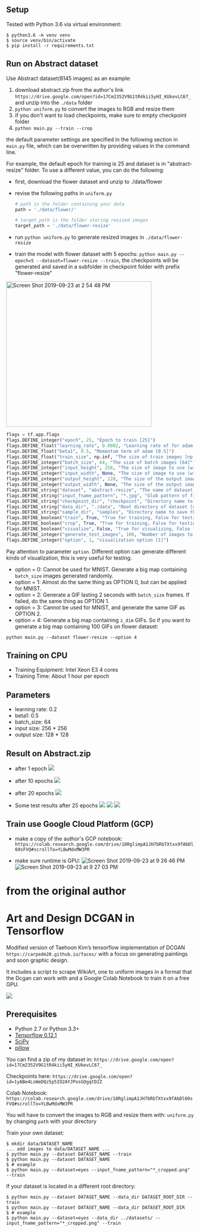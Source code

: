 ## Setup
Tested with Python 3.6 via virtual environment:
```shell
$ python3.6 -m venv venv
$ source venv/bin/activate
$ pip install -r requirements.txt
```

## Run on Abstract dataset
Use Abstract dataset(8145 images) as an example:

1. download abstract.zip from the author's link `https://drive.google.com/open?id=17Cm2352V9G1tR4kii5yHI_KUkevLC67_` and unzip into the `./data` folder
2. `python uniform.py` to convert the images to RGB and resize them
3. if you don't want to load checkpoints, make sure to empty checkpoint folder
4. `python main.py --train --crop`

the default parameter settings are specified in the following section in `main.py` file, which can be overwritten by providing values in the command line.

For example, the default epoch for training is 25 and dataset is in "abstract-resize" folder. To use a different value, you can do the following:

- first, download the flower dataset and unzip to ./data/flower
- revise the following paths in `uniform.py`

    ```python
    # path is the folder containing your data
    path = './data/flower/'

    # target_path is the folder storing resized images
    target_path = './data/flower-resize'
    ```
- run `python uniform.py` to generate resized images in `./data/flower-resize`

- train the model with flower dataset with 5 epochs: `python main.py --epoch=5 --dataset=flower-resize --train`, the checkpoints will be generated and saved in a subfolder in checkpoint folder with prefix "flower-resize"

<img width="390" alt="Screen Shot 2019-09-23 at 2 54 48 PM" src="https://user-images.githubusercontent.com/595772/65453941-2733e200-de12-11e9-9e7b-6f662b032d90.png">

```python
flags = tf.app.flags
flags.DEFINE_integer("epoch", 25, "Epoch to train [25]")
flags.DEFINE_float("learning_rate", 0.0002, "Learning rate of for adam [0.0002]")
flags.DEFINE_float("beta1", 0.5, "Momentum term of adam [0.5]")
flags.DEFINE_float("train_size", np.inf, "The size of train images [np.inf]")
flags.DEFINE_integer("batch_size", 64, "The size of batch images [64]")
flags.DEFINE_integer("input_height", 256, "The size of image to use (will be center cropped). [108]")
flags.DEFINE_integer("input_width", None, "The size of image to use (will be center cropped). If None, same value as input_height [None]")
flags.DEFINE_integer("output_height", 128, "The size of the output images to produce [64]")
flags.DEFINE_integer("output_width", None, "The size of the output images to produce. If None, same value as output_height [None]")
flags.DEFINE_string("dataset", "abstract-resize", "The name of dataset [celebA, mnist, lsun]")
flags.DEFINE_string("input_fname_pattern", "*.jpg", "Glob pattern of filename of input images [*]")
flags.DEFINE_string("checkpoint_dir", "checkpoint", "Directory name to save the checkpoints [checkpoint]")
flags.DEFINE_string("data_dir", "./data", "Root directory of dataset [data]")
flags.DEFINE_string("sample_dir", "samples", "Directory name to save the image samples [samples]")
flags.DEFINE_boolean("train", True, "True for training, False for testing [False]")
flags.DEFINE_boolean("crop", True, "True for training, False for testing [False]")
flags.DEFINE_boolean("visualize", False, "True for visualizing, False for nothing [False]")
flags.DEFINE_integer("generate_test_images", 100, "Number of images to generate during test. [100]")
flags.DEFINE_integer("option", 1, "visualization option [1]")
```

Pay attention to parameter `option`. Different option can generate different kinds of visualization, this is very useful for testing.
- option = 0: Cannot be used for MNIST. Generate a big map containing `batch_size` images generated randomly.
- option = 1: Almost do the same thing as OPTION 0, but can be applied for MNIST.
- option = 2: Generate a GIF lasting 2 seconds with `batch_size` frames. If failed, do the same thing as OPTION 1.
- option = 3: Cannot be used for MNIST, and generate the same GIF as OPTION 2.
- option = 4: Generate a big map containing `z_dim` GIFs.
So if you want to generate a big map containing 100 GIFs on flower dataset: 
```shell
python main.py --dataset flower-resize --option 4
```
## Training on CPU
- Training Equipment: Intel Xeon E3 4 cores
- Training Time: About 1 hour per epoch

## Parameters
- learning rate: 0.2
- beta1: 0.5
- batch_size: 64
- input size: 256 * 256
- output size: 128 * 128

## Result on Abstract.zip
- after 1 epoch
![](https://github.com/zhuojg/DCGAN-Art-Tensorflow/raw/master/samples/train_00_0099.png)

- after 10 epochs
![](https://github.com/zhuojg/DCGAN-Art-Tensorflow/raw/master/samples/train_10_0029.png)

- after 20 epochs
![](https://github.com/zhuojg/DCGAN-Art-Tensorflow/raw/master/samples/train_20_0059.png)

- Some test results after 25 epochs
![](https://github.com/zhuojg/DCGAN-Art-Tensorflow/raw/master/samples/test_arange_7.png)
![](https://github.com/zhuojg/DCGAN-Art-Tensorflow/raw/master/samples/test_arange_21.png)
![](https://github.com/zhuojg/DCGAN-Art-Tensorflow/raw/master/samples/test_arange_31.png)

## Train use Google Cloud Platform (GCP)

- make a copy of the author's GCP notebook: `https://colab.research.google.com/drive/18RglimpA1JH7bRbTXtxx9fAbDl60sFVQ#scrollTo=YLBwMdxMW3PR`

- make sure runtime is GPU:
    ![Screen Shot 2019-09-23 at 9 26 46 PM](https://user-images.githubusercontent.com/595772/65474289-37b37f00-de49-11e9-99fc-4d7a9efff487.png)
    ![Screen Shot 2019-09-23 at 9 27 03 PM](https://user-images.githubusercontent.com/595772/65474294-397d4280-de49-11e9-8561-f595bfe7a637.png)




# from the original author
# Art and Design DCGAN in Tensorflow

Modified version of Taehoon Kim’s tensorflow implementation of DCGAN `https://carpedm20.github.io/faces/` with a focus on generating paintings and soon graphic design.

It includes a script to scrape WikiArt, one to uniform images in a format that the Dcgan can work with and a Google Colab Notebook to train it on a free GPU.

![](https://pbs.twimg.com/media/DdvgUjdVwAAyANO.jpg:large)

## Prerequisites

- Python 2.7 or Python 3.3+
- [Tensorflow 0.12.1](https://github.com/tensorflow/tensorflow/tree/r0.12)
- [SciPy](http://www.scipy.org/install.html)
- [pillow](https://github.com/python-pillow/Pillow)

You can find a zip of my dataset in:
`https://drive.google.com/open?id=17Cm2352V9G1tR4kii5yHI_KUkevLC67_`

Checkpoints here:
`https://drive.google.com/open?id=1yABe4LsWeDQz5p5IO2AYJPosGOgqtD2Z`

Colab Notebook:
`https://colab.research.google.com/drive/18RglimpA1JH7bRbTXtxx9fAbDl60sFVQ#scrollTo=YLBwMdxMW3PR`

You will have to convert the images to RGB and resize them with: `uniform.py` by changing `path` with your directory

Train your own dataset:

    $ mkdir data/DATASET_NAME
    ... add images to data/DATASET_NAME ...
    $ python main.py --dataset DATASET_NAME --train
    $ python main.py --dataset DATASET_NAME
    $ # example
    $ python main.py --dataset=eyes --input_fname_pattern="*_cropped.png" --train

If your dataset is located in a different root directory:

    $ python main.py --dataset DATASET_NAME --data_dir DATASET_ROOT_DIR --train
    $ python main.py --dataset DATASET_NAME --data_dir DATASET_ROOT_DIR
    $ # example
    $ python main.py --dataset=eyes --data_dir ../datasets/ --input_fname_pattern="*_cropped.png" --train
